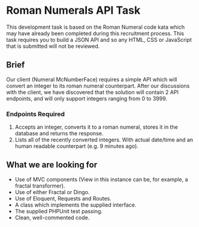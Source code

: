 # Roman Numerals API Task
This development task is based on the Roman Numeral code kata which may have already been
completed during this recruitment process. This task requires you to build a JSON API and
so any HTML, CSS or JavaScript that is submitted will not be reviewed.
 
 ## Brief
 Our client (Numeral McNumberFace) requires a simple API which will convert an integer to
 its roman numeral counterpart. After our discussions with the client, we have discovered
 that the solution will contain 2 API endpoints, and will only support integers ranging from
 0 to 3999.
 
 ### Endpoints Required
 1. Accepts an integer, converts it to a roman numeral, stores it in the database and returns
 the response.
 2. Lists all of the recently converted integers. With actual date/time and an human readable
 counterpart (e.g. 9 minutes ago).
 
 ## What we are looking for
 - Use of MVC components (View in this instance can be, for example, a fractal transformer).
 - Use of either Fractal or Dingo.
 - Use of Eloquent, Requests and Routes.
 - A class which implements the supplied interface.
 - The supplied PHPUnit test passing.
 - Clean, well-commented code.
 

